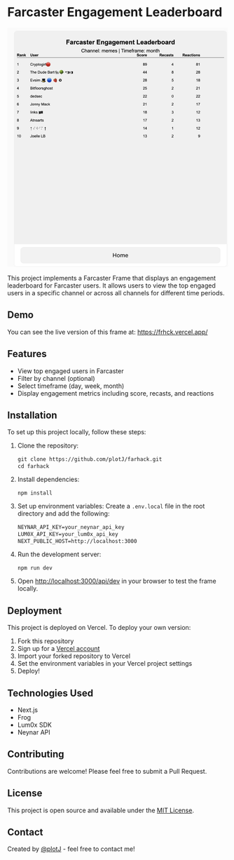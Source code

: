 # Farcaster Engagement Leaderboard

![Farcaster Engagement Leaderboard](screenshot.png)

This project implements a Farcaster Frame that displays an engagement leaderboard for Farcaster users. It allows users to view the top engaged users in a specific channel or across all channels for different time periods.

## Demo

You can see the live version of this frame at: https://frhck.vercel.app/

## Features

- View top engaged users in Farcaster
- Filter by channel (optional)
- Select timeframe (day, week, month)
- Display engagement metrics including score, recasts, and reactions

## Installation

To set up this project locally, follow these steps:

1. Clone the repository:
   ```
   git clone https://github.com/plotJ/farhack.git
   cd farhack
   ```

2. Install dependencies:
   ```
   npm install
   ```

3. Set up environment variables:
   Create a `.env.local` file in the root directory and add the following:
   ```
   NEYNAR_API_KEY=your_neynar_api_key
   LUM0X_API_KEY=your_lum0x_api_key
   NEXT_PUBLIC_HOST=http://localhost:3000
   ```

4. Run the development server:
   ```
   npm run dev
   ```

5. Open [http://localhost:3000/api/dev](http://localhost:3000/api/dev) in your browser to test the frame locally.

## Deployment

This project is deployed on Vercel. To deploy your own version:

1. Fork this repository
2. Sign up for a [Vercel account](https://vercel.com/signup)
3. Import your forked repository to Vercel
4. Set the environment variables in your Vercel project settings
5. Deploy!

## Technologies Used

- Next.js
- Frog
- Lum0x SDK
- Neynar API

## Contributing

Contributions are welcome! Please feel free to submit a Pull Request.

## License

This project is open source and available under the [MIT License](LICENSE).

## Contact

Created by [@plotJ](https://github.com/plotJ) - feel free to contact me!